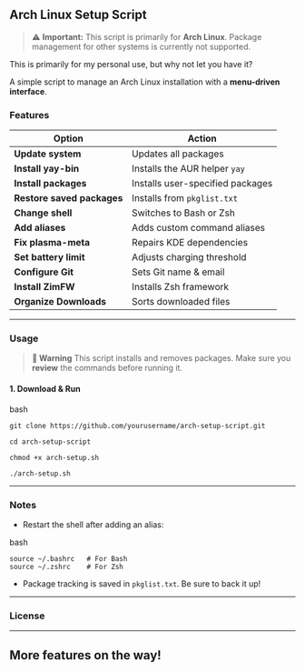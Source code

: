 ## Arch Linux Setup Script

> ⚠️ **Important:** This script is primarily for **Arch Linux**. Package management for other systems is currently not supported.

This is primarily for my personal use, but why not let you have it? 

A simple script to manage an Arch Linux installation with a **menu-driven interface**.

### **Features**

| Option                     | Action                           |
| -------------------------- | -------------------------------- |
| **Update system**          | Updates all packages             |
| **Install yay-bin**        | Installs the AUR helper `yay`    |
| **Install packages**       | Installs user-specified packages |
| **Restore saved packages** | Installs from `pkglist.txt`      |
| **Change shell**           | Switches to Bash or Zsh          |
| **Add aliases**            | Adds custom command aliases      |
| **Fix plasma-meta**        | Repairs KDE dependencies         |
| **Set battery limit**      | Adjusts charging threshold       |
| **Configure Git**          | Sets Git name & email            |
| **Install ZimFW**          | Installs Zsh framework           |
| **Organize Downloads**     | Sorts downloaded files           |

---

### **Usage**

> **🚨 Warning**
> This script installs and removes packages. Make sure you **review** the commands before running it.

#### **1. Download & Run**

bash
        
    git clone https://github.com/yourusername/arch-setup-script.git 
    
    cd arch-setup-script 
    
    chmod +x arch-setup.sh 
    
    ./arch-setup.sh

---

### **Notes**

- Restart the shell after adding an alias:
    
bash
        
    source ~/.bashrc   # For Bash
    source ~/.zshrc    # For Zsh
    
- Package tracking is saved in `pkglist.txt`. Be sure to back it up!
---

### **License**


---


## More features on the way!